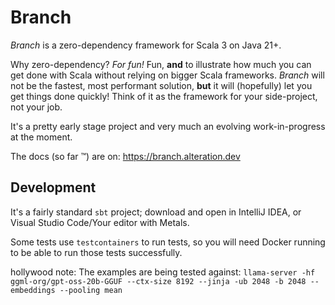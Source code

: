 # Branch

*Branch* is a zero-dependency framework for Scala 3 on Java 21+.

Why zero-dependency? *For fun!* Fun, **and** to illustrate how much you can get done with Scala without relying on
bigger Scala frameworks. *Branch* will not be the fastest, most performant solution, **but** it will (hopefully) let you
get things done quickly! Think of it as the framework for your side-project, not your job.

It's a pretty early stage project and very much an evolving work-in-progress at the moment.

The docs (so far ™️) are on: https://branch.alteration.dev

## Development

It's a fairly standard `sbt` project; download and open in IntelliJ IDEA, or Visual Studio Code/Your editor with
Metals.

Some tests use `testcontainers` to run tests, so you will need Docker running to be able to run those tests
successfully.

hollywood note:
The examples are being tested against:
`llama-server -hf ggml-org/gpt-oss-20b-GGUF --ctx-size 8192 --jinja -ub 2048 -b 2048 --embeddings --pooling mean`